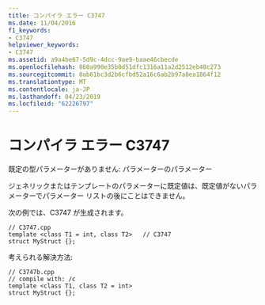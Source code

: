 ```yaml
---
title: コンパイラ エラー C3747
ms.date: 11/04/2016
f1_keywords:
- C3747
helpviewer_keywords:
- C3747
ms.assetid: a9a4be67-5d9c-4dcc-9ae9-baae46cbecde
ms.openlocfilehash: 860a990e35b0d51dfc1316a11a2d2512eb40c273
ms.sourcegitcommit: 0ab61bc3d2b6cfbd52a16c6ab2b97a8ea1864f12
ms.translationtype: MT
ms.contentlocale: ja-JP
ms.lasthandoff: 04/23/2019
ms.locfileid: "62226797"
---
```

# <a name="compiler-error-c3747"></a>コンパイラ エラー C3747

既定の型パラメーターがありません: パラメーターのパラメーター

ジェネリックまたはテンプレートのパラメーターに既定値は、既定値がないパラメーターでパラメーター リストの後にことはできません。

次の例では、C3747 が生成されます。

```
// C3747.cpp
template <class T1 = int, class T2>   // C3747
struct MyStruct {};
```

考えられる解決方法:

```
// C3747b.cpp
// compile with: /c
template <class T1, class T2 = int>
struct MyStruct {};
```